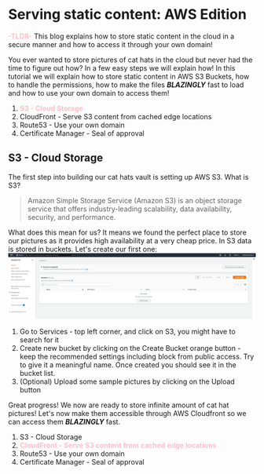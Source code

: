 # Serving static content: AWS Edition

<span style="color:pink">**-TLDR-**</span> This blog explains how to store static content in the cloud in a secure manner and how to access it through your own domain! 

You ever wanted to store pictures of cat hats in the cloud but never had the time to figure out how? In a few easy steps we will explain how! In this tutorial we will explain how to store static content in AWS S3 Buckets, how to handle the permissions, how to make the files __*BLAZINGLY*__ fast to load and how to use your own domain to access them!

1. <span style="color:pink">**S3 - Cloud Storage**</span>
2. CloudFront - Serve S3 content from cached edge locations 
3. Route53 - Use your own domain
4. Certificate Manager - Seal of approval

## S3 - Cloud Storage
The first step into building our cat hats vault is setting up AWS S3. What is S3? 
> Amazon Simple Storage Service (Amazon S3) is an object storage service that offers industry-leading scalability, data availability, security, and performance. 

What does this mean for us? It means we found the perfect place to store our pictures as it provides high availability at a very cheap price. In S3 data is stored in buckets. Let's create our first one:
![s3](assets/s3.png "AWS S3")
1. Go to Services - top left corner, and click on S3, you might have to search for it
2. Create new bucket by clicking on the Create Bucket orange button - keep the recommended settings including block from public access. Try to give it a meaningful name. Once created you should see it in the bucket list.
3. (Optional) Upload some sample pictures by clicking on the Upload button

Great progress! We now are ready to store infinite amount of cat hat pictures! Let's now make them accessible through AWS Cloudfront so we can access them __*BLAZINGLY*__ fast. 

1. S3 - Cloud Storage
2. <span style="color:pink">**CloudFront - Serve S3 content from cached edge locations</span>**
3. Route53 - Use your own domain
4. Certificate Manager - Seal of approval

